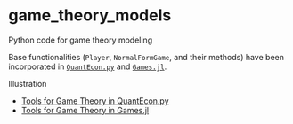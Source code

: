 game_theory_models
==========

Python code for game theory modeling

Base functionalities (`Player`, `NormalFormGame`, and their methods) have been incorporated in
[`QuantEcon.py`](https://github.com/QuantEcon/QuantEcon.py) and
[`Games.jl`](https://github.com/QuantEcon/Games.jl).

Illustration

* [Tools for Game Theory in QuantEcon.py](https://notes.quantecon.org/submission/5b6a87c061746c0015238afc)
* [Tools for Game Theory in Games.jl](https://notes.quantecon.org/submission/5b6a87f961746c0015238afd)
